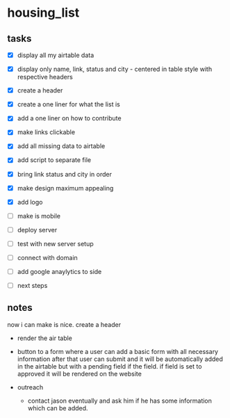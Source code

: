 # housing_list



## tasks

- [x] display all my airtable data
- [x] display only name, link, status and city - centered in table style with respective headers
- [x] create a header 
- [x] create a one liner for what the list is  
- [x] add a one liner on how to contribute
- [x] make links clickable 
- [x] add all missing data to airtable 
- [x] add script to separate file 
- [x] bring link status and city in order
- [x] make design maximum appealing
- [x] add logo 
- [ ] make is mobile
- [ ] deploy server
- [ ] test with new server setup 
- [ ] connect with domain
- [ ] add google anaylytics to side
- [ ] next steps  



## notes 

now i can make is nice. create a header 


- render the air table 
- button to a form where a user can add a basic form with all necessary information after that user can submit and it will be automatically added in the airtable but with a pending field if the field. if field is set to approved it will be rendered on the website



- outreach
    - contact jason eventually and ask him if he has some information which can be added.